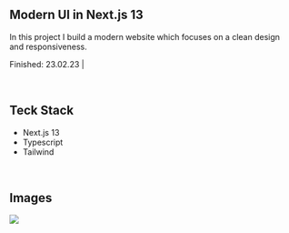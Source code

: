 ## Modern UI in Next.js 13

In this project I build a modern website which focuses on a clean design and responsiveness.

Finished: 23.02.23 | 

<br>  

## Teck Stack

-   Next.js 13
-   Typescript
-   Tailwind

<br>

## Images

![](https://i.imgur.com/6uuTd0u.png)
